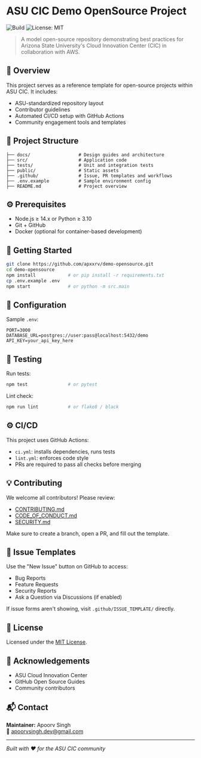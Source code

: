 # ASU CIC Demo OpenSource Project

![Build](https://github.com/apxxrv/demo-opensource/actions/workflows/ci.yml/badge.svg)
![License: MIT](https://img.shields.io/badge/License-MIT-yellow.svg)

> A model open-source repository demonstrating best practices for Arizona State University's Cloud Innovation Center (CIC) in collaboration with AWS.

## 📘 Overview

This project serves as a reference template for open-source projects within ASU CIC. It includes:

- ASU-standardized repository layout
- Contributor guidelines
- Automated CI/CD setup with GitHub Actions
- Community engagement tools and templates

## 📁 Project Structure

```
├── docs/                  # Design guides and architecture
├── src/                   # Application code
├── tests/                 # Unit and integration tests
├── public/                # Static assets
├── .github/               # Issue, PR templates and workflows
├── .env.example           # Sample environment config
├── README.md              # Project overview
```

## ⚙️ Prerequisites

- Node.js ≥ 14.x or Python ≥ 3.10
- Git + GitHub
- Docker (optional for container-based development)

## 🚀 Getting Started

```bash
git clone https://github.com/apxxrv/demo-opensource.git
cd demo-opensource
npm install            # or pip install -r requirements.txt
cp .env.example .env
npm start              # or python -m src.main
```

## 📂 Configuration

Sample `.env`:

```env
PORT=3000
DATABASE_URL=postgres://user:pass@localhost:5432/demo
API_KEY=your_api_key_here
```

## 🧪 Testing

Run tests:
```bash
npm test               # or pytest
```

Lint check:
```bash
npm run lint           # or flake8 / black
```

## ⚙️ CI/CD

This project uses GitHub Actions:

- `ci.yml`: installs dependencies, runs tests
- `lint.yml`: enforces code style
- PRs are required to pass all checks before merging

## 💡 Contributing

We welcome all contributors! Please review:

- [CONTRIBUTING.md](CONTRIBUTING.md)
- [CODE_OF_CONDUCT.md](CODE_OF_CONDUCT.md)
- [SECURITY.md](SECURITY.md)

Make sure to create a branch, open a PR, and fill out the template.

## 🐛 Issue Templates

Use the "New Issue" button on GitHub to access:

- Bug Reports
- Feature Requests
- Security Reports
- Ask a Question via Discussions (if enabled)

If issue forms aren't showing, visit `.github/ISSUE_TEMPLATE/` directly.

## 📄 License

Licensed under the [MIT License](LICENSE).

## 🙌 Acknowledgements

- ASU Cloud Innovation Center
- GitHub Open Source Guides
- Community contributors

## 📬 Contact

**Maintainer:** Apoorv Singh  
📧 apoorvsingh.dev@gmail.com

---

*Built with ❤️ for the ASU CIC community*
